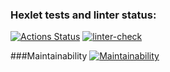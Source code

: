 ### Hexlet tests and linter status:
[![Actions Status](https://github.com/gedo19/backend-project-lvl1/workflows/hexlet-check/badge.svg)](https://github.com/gedo19/backend-project-lvl1/actions)
[![linter-check](https://github.com/gedo19/backend-project-lvl1/actions/workflows/github-actions.yml/badge.svg?event=push)](https://github.com/gedo19/backend-project-lvl1/actions/workflows/github-actions.yml)

###Maintainability
[![Maintainability](https://api.codeclimate.com/v1/badges/a99a88d28ad37a79dbf6/maintainability)](https://codeclimate.com/github/codeclimate/codeclimate/maintainability)
